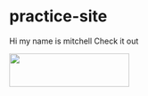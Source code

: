 # practice-site
Hi my name is mitchell
Check it out
<p>
<img class="alignleft  practice-site/2018_Holland_Courtney_CityCreeka-3559.jpg" title="Litmos Logo Only transparent" src="http://www.litmos.com/wp-content/uploads/2013/03/Litmos-Logo-Only-transparent.png" alt="" width="215" height="60"


        
      
<p/>
